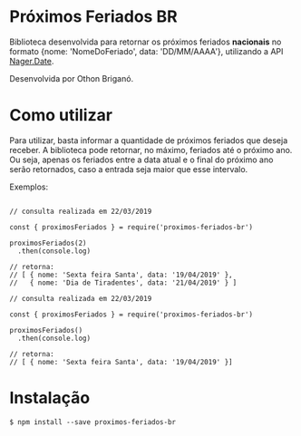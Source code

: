 # Próximos Feriados BR

Biblioteca desenvolvida para retornar os próximos feriados **nacionais** no formato {nome: 'NomeDoFeriado', data: 'DD/MM/AAAA'}, utilizando a API [Nager.Date](https://date.nager.at/).

Desenvolvida por Othon Briganó.

# Como utilizar


Para utilizar, basta informar a quantidade de próximos feriados que deseja receber. A biblioteca pode retornar, no máximo, feriados até o próximo ano. Ou seja, apenas os feriados entre a data atual e o final do próximo ano serão retornados, caso a entrada seja maior que esse intervalo.

Exemplos:

```

// consulta realizada em 22/03/2019

const { proximosFeriados } = require('proximos-feriados-br')

proximosFeriados(2)
  .then(console.log)

// retorna:
// [ { nome: 'Sexta feira Santa', data: '19/04/2019' },
//   { nome: 'Dia de Tiradentes', data: '21/04/2019' } ]

```

```
// consulta realizada em 22/03/2019

const { proximosFeriados } = require('proximos-feriados-br')

proximosFeriados()
  .then(console.log)

// retorna:
// [ { nome: 'Sexta feira Santa', data: '19/04/2019' }]

```

# Instalação

```$ npm install --save proximos-feriados-br ```
